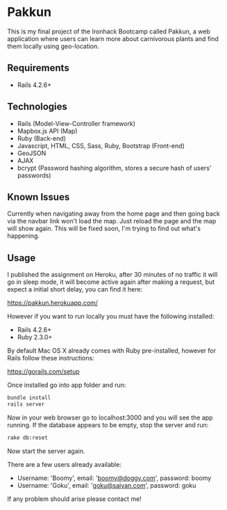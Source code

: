 # Pakkun

This is my final project of the Ironhack Bootcamp called Pakkun, a web application where users can learn more about carnivorous plants and find them locally using geo-location.

## Requirements

- Rails 4.2.6+

## Technologies

- Rails (Model-View-Controller framework)
- Mapbox.js API (Map)
- Ruby (Back-end)
- Javascript, HTML, CSS, Sass, Ruby, Bootstrap (Front-end)
- GeoJSON
- AJAX
- bcrypt (Password hashing algorithm, stores a secure hash of users' passwords)

## Known Issues

Currently when navigating away from the home page and then going back via the navbar link won't load the map. Just reload the page and the map will show again. This will be fixed soon, I'm trying to find out what's happening.

## Usage

I published the assignment on Heroku, after 30 minutes of no traffic it will go in sleep mode, it will become active again after making a request, but expect a initial short delay, you can find it here:

https://pakkun.herokuapp.com/

However if you want to run locally you must have the following installed:
- Rails 4.2.6+
- Ruby 2.3.0+

By default Mac OS X already comes with Ruby pre-installed, however for Rails follow these instructions:

https://gorails.com/setup

Once installed go into app folder and run:
```bash
bundle install
rails server
```

Now in your web browser go to localhost:3000 and you will see the app running.
If the database appears to be empty, stop the server and run:
```bash
rake db:reset
```
Now start the server again.

There are a few users already available:
- Username: 'Boomy', email: 'boomy@doggy.com', password: boomy
- Username: 'Goku', email: 'goku@saiyan.com', password: goku

If any problem should arise please contact me!
